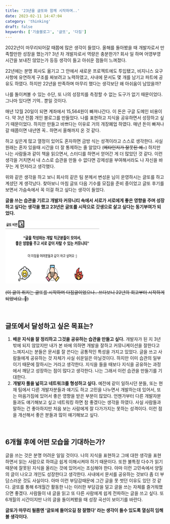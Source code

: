 ```yaml
---
title: '23년을 글또와 함께 시작하며..'
date: 2023-02-11 14:47:04
category: 'thinking'
draft: false
keywords: ['기술블로그', '글또', '다짐']
---
```


2022년이 마무리되어갈 때쯤에 많은 생각이 들었다. 올해를 돌아봤을 때 개발자로서 만족할만한 성장을 했는가? 3년 차 개발자로서 역량은 충분한가? 회사 일 하며 어영부영 시간을 보내진 않았는가 등등 생각이 들고 아쉬운 점들이 느껴졌다.

22년에는 분명 회사도 옮기고 그 안에서 새로운 프로젝트에도 투입됐고, 비지니스 요구사항에 유연하게 구조를 짜보려고 노력하였고, 사내에 문서도 몇 개를 남기고 파트에 공유도 하였다. 하지만 22년을 만족하며 마무리 했다는 생각보단 왜 아쉬움이 남았을까?

나를 돌이켜볼 수 있는 수단, 또 나의 성장치를 측정할 수 없는 도구가 없기 때문이었다. 그나마 있다면 기억.. 뿐일 것이다.

매년 12월 20일이 되면 계좌에서 15,564원이 빠져나간다. 이 돈은 구글 도메인 비용이다. 약 3년 전쯤 개인 블로그를 만들었다. 나를 표현하고 지식을 공유하면서 성장하고 싶기 때문이었다. 하지만 만들고 바쁘다는 이유로 거의 개장폐업 하였다. 매년 돈이 빠져나갈 때쯤이면 내년엔 꼭.. 하면서 올해까지 온 것 같다. 

하고 싶은게 많고 열정이 있어도 혼자하면 금방 식는 성격이라고 스스로 생각한다. 사실 원래는 혼자 있을때 시간을 더 잘 통제하는 줄 알았다 (~~메타인지가 잘못된 예..~~) 하지만 나는 사람들과 같이 책을 읽으면서, 스터디를 하면서 얻어간 게 더 많았던 것 같다. 이런 생각을 거치면서 내 스스로 습관을 만들 수 없다면 강제성을 부여해서라도 나 자신을 바꾸는 게 먼저라고 생각했다.

위와 같은 생각을 하고 보니 회사의 같은 팀 분께서 변성윤 님이 운영하시는 글또를 하고 계셨던 게 생각났다. 찾아보니 마침 글또 다음 기수를 모집을 준비 중이었고 글또 후기를 보면서 가슴속에서 꼭 이걸 하고 싶다는 생각이 들었다.

**글을 쓰는 습관을 기르고 개발자 커뮤니티 속에서 서로가 서로에게 좋은 영향을 주며 성장하고 싶다는 생각을 했고 23년은 글또를 시작으로 갓생으로 살고 싶다는 동기부여가 되었다.**

<img src="../../assets/start_with_geultto_1.png" width=300 height=200>

~~(이 글의 취지는 글또를 시작하며 다짐글이었으나.. 쓰다보니 22년의 회고부터 시작하게 되었네요..🥲)~~

<br>

## 글또에서 달성하고 싶은 목표는?
1. **배운 지식을 잘 정리하고 그것을 공유하는 습관을 만들고 싶다.** 개발자가 된 지 3년밖에 되지 않았지만 내가 본 바에 의하면 개발을 잘하고 커뮤니케이션을 잘한다고 느껴지시는 분들은 문서를 잘 쓴다는 공통적인 특성을 가지고 있었다. 글을 쓰고 사람들에게 공유하는 것 자체가 사실 쉬운일은 아닐것이다. 하지만 이미 습관의 일부이기 때문에 잘하시는 거라고 생각한다. 지식을 들을 때보다 지식을 공유하는 과정에서 깨닫고 성장하는 점이 많다고 생각한다. 나는 그래서 이런 습관을 만들기를 기대한다.
2. **개발자 풀을 넓히고 네트워크를 형성하고 싶다.** 예전에 같이 일하시던 분들, 또는 현재 팀에서 다른 개발자분들과 얘기도 하고 고민을 나누면서 개발하는데 있어서, 또는 마음가짐에 있어서 좋은 영향을 받은 부분이 많았다. 언젠가부터 다른 개발자분들과도 얘기해보고 싶고 네트워킹 하면 참 좋겠다는 생각을 하였다. 사실 사람들과 말하는 건 좋아하지만 처음 보는 사람에게 잘 다가가지는 못하는 성격이다. 이런 점을 개선해서 좋은 분들과 많이 얘기해보고 싶다.

<br>

## 6개월 후에 어떤 모습을 기대하는가?
글을 쓰는 것은 분명 어려운 일일 것이다. 나의 지식을 표현하고 그에 대한 생각을 표현하면서 읽는 사람으로 하여금 쉽게 이해시켜야 하기 때문이다. 또한 불특정 다수가 읽기 때문에 잘못된 지식을 올리는 것에 있어서는 조심해야 한다. 아마 이런 고민속에서 양질의 글이 나오고 개인도 성장한다고 생각한다. 사내에서 문서를 공유하는 것보다 좀 더 부담스러운 것도 사실이다. 아마 이런 부담감때문에 그간 글을 못 썻던 이유도 있던 것 같다. 글또를 통해 6개월간 활동한 나는 이러한 부담감을 덜고 글을 쓰는 자체를 즐거워했으면 좋겠다. 사람들이 내 글을 읽고 또 다른 사람에게 쉽게 전파하는 글을 쓰고 싶다. 또 6개월의 시간이지만 나의 글을 돌이켜봤을 때 성장 곡선이 보이기를 바란다.

**글또가 마무리 될쯤엔 ‘글또에 들어오길 참 잘했다’ 라는 생각이 들수 있도록 열심히 임해볼 생각이다.**




